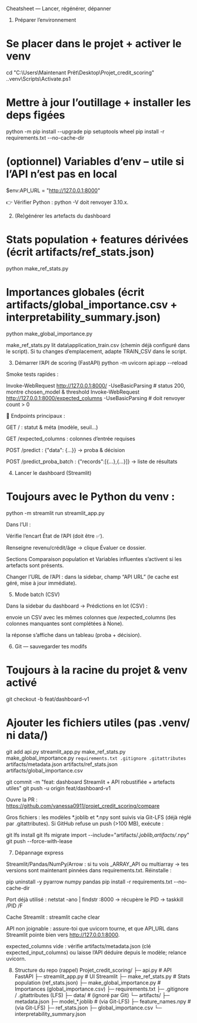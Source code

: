 Cheatsheet — Lancer, régénérer, dépanner
1) Préparer l’environnement
# Se placer dans le projet + activer le venv
cd "C:\Users\Maintenant Prêt\Desktop\Projet_credit_scoring"
.\.venv\Scripts\Activate.ps1

# Mettre à jour l’outillage + installer les deps figées
python -m pip install --upgrade pip setuptools wheel
pip install -r requirements.txt --no-cache-dir

# (optionnel) Variables d’env – utile si l’API n’est pas en local
$env:API_URL = "http://127.0.0.1:8000"


👉 Vérifier Python : python -V doit renvoyer 3.10.x.

2) (Re)générer les artefacts du dashboard
# Stats population + features dérivées (écrit artifacts/ref_stats.json)
python make_ref_stats.py

# Importances globales (écrit artifacts/global_importance.csv + interpretability_summary.json)
python make_global_importance.py


make_ref_stats.py lit data\application_train.csv (chemin déjà configuré dans le script).
Si tu changes d’emplacement, adapte TRAIN_CSV dans le script.

3) Démarrer l’API de scoring (FastAPI)
python -m uvicorn api:app --reload


Smoke tests rapides :

Invoke-WebRequest http://127.0.0.1:8000/ -UseBasicParsing        # status 200, montre chosen_model & threshold
Invoke-WebRequest http://127.0.0.1:8000/expected_columns -UseBasicParsing  # doit renvoyer count > 0


🧠 Endpoints principaux :

GET / : statut & méta (modèle, seuil…)

GET /expected_columns : colonnes d’entrée requises

POST /predict : {"data": {...}} → proba & décision

POST /predict_proba_batch : {"records":[{...},{...}]} → liste de résultats

4) Lancer le dashboard (Streamlit)
# Toujours avec le Python du venv :
python -m streamlit run streamlit_app.py


Dans l’UI :

Vérifie l’encart État de l’API (doit être ✅).

Renseigne revenu/crédit/âge → clique Évaluer ce dossier.

Sections Comparaison population et Variables influentes s’activent si les artefacts sont présents.

Changer l’URL de l’API : dans la sidebar, champ “API URL” (le cache est géré, mise à jour immédiate).

5) Mode batch (CSV)

Dans la sidebar du dashboard → Prédictions en lot (CSV) :

envoie un CSV avec les mêmes colonnes que /expected_columns (les colonnes manquantes sont complétées à None).

la réponse s’affiche dans un tableau (proba + décision).

6) Git — sauvegarder tes modifs
# Toujours à la racine du projet & venv activé
git checkout -b feat/dashboard-v1

# Ajouter les fichiers utiles (pas .venv/ ni data/)
git add api.py streamlit_app.py make_ref_stats.py make_global_importance.py `
        requirements.txt .gitignore .gitattributes `
        artifacts/metadata.json artifacts/ref_stats.json artifacts/global_importance.csv

git commit -m "feat: dashboard Streamlit + API robustifiée + artefacts utiles"
git push -u origin feat/dashboard-v1


Ouvre la PR : https://github.com/vanessa0911/projet_credit_scoring/compare

Gros fichiers : les modèles *.joblib et *.npy sont suivis via Git-LFS (déjà réglé par .gitattributes).
Si GitHub refuse un push (>100 MB), exécute :

git lfs install
git lfs migrate import --include="artifacts/*.joblib,artifacts/*.npy"
git push --force-with-lease

7) Dépannage express

Streamlit/Pandas/NumPy/Arrow : si tu vois _ARRAY_API ou multiarray → tes versions sont maintenant pinnées dans requirements.txt. Réinstalle :

pip uninstall -y pyarrow numpy pandas
pip install -r requirements.txt --no-cache-dir


Port déjà utilisé :
netstat -ano | findstr :8000 → récupère le PID → taskkill /PID <PID> /F

Cache Streamlit :
streamlit cache clear

API non joignable : assure-toi que uvicorn tourne, et que API_URL dans Streamlit pointe bien vers http://127.0.0.1:8000.

expected_columns vide : vérifie artifacts/metadata.json (clé expected_input_columns) ou laisse l’API déduire depuis le modèle; relance uvicorn.

8) Structure du repo (rappel)
Projet_credit_scoring/
├─ api.py                     # API FastAPI
├─ streamlit_app.py           # UI Streamlit
├─ make_ref_stats.py          # Stats population (ref_stats.json)
├─ make_global_importance.py  # Importances (global_importance.csv)
├─ requirements.txt
├─ .gitignore / .gitattributes (LFS)
├─ data/                      # (ignoré par Git)
└─ artifacts/
   ├─ metadata.json
   ├─ model_*.joblib         # (via Git-LFS)
   ├─ feature_names.npy      # (via Git-LFS)
   ├─ ref_stats.json
   ├─ global_importance.csv
   └─ interpretability_summary.json
